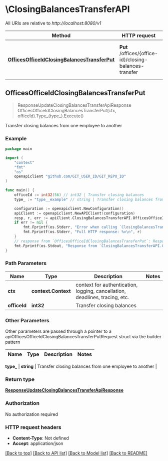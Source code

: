 # \ClosingBalancesTransferAPI

All URIs are relative to *http://localhost:8080/v1*

Method | HTTP request | Description
------------- | ------------- | -------------
[**OfficesOfficeIdClosingBalancesTransferPut**](ClosingBalancesTransferAPI.md#OfficesOfficeIdClosingBalancesTransferPut) | **Put** /offices/{office-id}/closing-balances-transfer | Transfer closing balances from one employee to another



## OfficesOfficeIdClosingBalancesTransferPut

> ResponseUpdateClosingBalancesTransferApiResponse OfficesOfficeIdClosingBalancesTransferPut(ctx, officeId).Type_(type_).Execute()

Transfer closing balances from one employee to another



### Example

```go
package main

import (
	"context"
	"fmt"
	"os"
	openapiclient "github.com/GIT_USER_ID/GIT_REPO_ID"
)

func main() {
	officeId := int32(56) // int32 | Transfer closing balances
	type_ := "type__example" // string | Transfer closing balances from one employee to another

	configuration := openapiclient.NewConfiguration()
	apiClient := openapiclient.NewAPIClient(configuration)
	resp, r, err := apiClient.ClosingBalancesTransferAPI.OfficesOfficeIdClosingBalancesTransferPut(context.Background(), officeId).Type_(type_).Execute()
	if err != nil {
		fmt.Fprintf(os.Stderr, "Error when calling `ClosingBalancesTransferAPI.OfficesOfficeIdClosingBalancesTransferPut``: %v\n", err)
		fmt.Fprintf(os.Stderr, "Full HTTP response: %v\n", r)
	}
	// response from `OfficesOfficeIdClosingBalancesTransferPut`: ResponseUpdateClosingBalancesTransferApiResponse
	fmt.Fprintf(os.Stdout, "Response from `ClosingBalancesTransferAPI.OfficesOfficeIdClosingBalancesTransferPut`: %v\n", resp)
}
```

### Path Parameters


Name | Type | Description  | Notes
------------- | ------------- | ------------- | -------------
**ctx** | **context.Context** | context for authentication, logging, cancellation, deadlines, tracing, etc.
**officeId** | **int32** | Transfer closing balances | 

### Other Parameters

Other parameters are passed through a pointer to a apiOfficesOfficeIdClosingBalancesTransferPutRequest struct via the builder pattern


Name | Type | Description  | Notes
------------- | ------------- | ------------- | -------------

 **type_** | **string** | Transfer closing balances from one employee to another | 

### Return type

[**ResponseUpdateClosingBalancesTransferApiResponse**](ResponseUpdateClosingBalancesTransferApiResponse.md)

### Authorization

No authorization required

### HTTP request headers

- **Content-Type**: Not defined
- **Accept**: application/json

[[Back to top]](#) [[Back to API list]](../README.md#documentation-for-api-endpoints)
[[Back to Model list]](../README.md#documentation-for-models)
[[Back to README]](../README.md)

